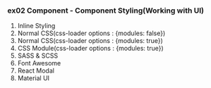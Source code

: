 ### ex02 Component - Component Styling(Working with UI)

1. Inline Styling
2. Normal CSS(css-loader options : {modules: false})
3. Normal CSS(css-loader options : {modules: true})
4. CSS Module(css-loader options : {modules: true})
5. SASS & SCSS
6. Font Awesome
7. React Modal
8. Material UI



